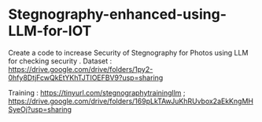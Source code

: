 # Stegnography-enhanced-using-LLM-for-IOT
Create a code to increase Security of Stegnography for Photos using LLM for checking security .
Dataset : https://drive.google.com/drive/folders/1py2-0hfy8DtjFcwQkEtYKhTJTIOEFBV9?usp=sharing   

Training : https://tinyurl.com/stegnographytrainingllm ;
           https://drive.google.com/drive/folders/169pLkTAwJuKhRUvbox2aEkKngMHSyeOj?usp=sharing

